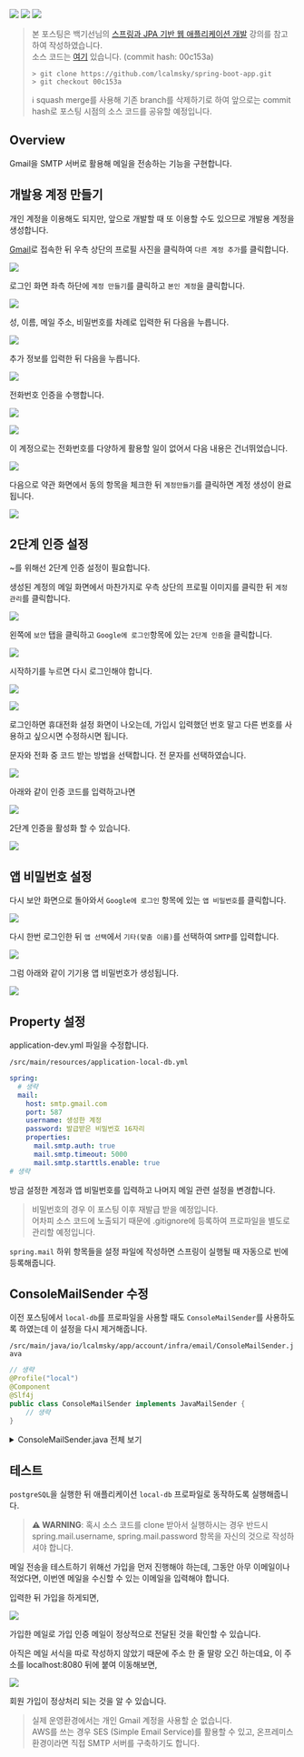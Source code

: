 ![](https://img.shields.io/badge/spring--boot-2.5.4-red) ![](https://img.shields.io/badge/gradle-7.1.1-brightgreen) ![](https://img.shields.io/badge/java-11-blue)

> 본 포스팅은 백기선님의 [스프링과 JPA 기반 웹 애플리케이션 개발](https://www.inflearn.com/course/%EC%8A%A4%ED%94%84%EB%A7%81-JPA-%EC%9B%B9%EC%95%B1/dashboard) 강의를 참고하여 작성하였습니다.  
> 소스 코드는 [여기](https://github.com/lcalmsky/spring-boot-app) 있습니다. (commit hash: 00c153a)
> ```shell
> > git clone https://github.com/lcalmsky/spring-boot-app.git
> > git checkout 00c153a
> ```
> ℹ️ squash merge를 사용해 기존 branch를 삭제하기로 하여 앞으로는 commit hash로 포스팅 시점의 소스 코드를 공유할 예정입니다.

## Overview

Gmail을 SMTP 서버로 활용해 메일을 전송하는 기능을 구현합니다.

## 개발용 계정 만들기

개인 계정을 이용해도 되지만, 앞으로 개발할 때 또 이용할 수도 있으므로 개발용 계정을 생성합니다.

[Gmail](https://mail.google.com/)로 접속한 뒤 우측 상단의 프로필 사진을 클릭하여 `다른 계정 추가`를 클릭합니다.

![](https://raw.githubusercontent.com/lcalmsky/spring-boot-app/master/resources/images/34-01.png)

로그인 화면 좌측 하단에 `계정 만들기`를 클릭하고 `본인 계정`을 클릭합니다.

![](https://raw.githubusercontent.com/lcalmsky/spring-boot-app/master/resources/images/34-02.png)

성, 이름, 메일 주소, 비밀번호를 차례로 입력한 뒤 다음을 누릅니다.

![](https://raw.githubusercontent.com/lcalmsky/spring-boot-app/master/resources/images/34-03.png)

추가 정보를 입력한 뒤 다음을 누릅니다.

![](https://raw.githubusercontent.com/lcalmsky/spring-boot-app/master/resources/images/34-04.png)

전화번호 인증을 수행합니다.

![](https://raw.githubusercontent.com/lcalmsky/spring-boot-app/master/resources/images/34-05.png)

![](https://raw.githubusercontent.com/lcalmsky/spring-boot-app/master/resources/images/34-06.png)

이 계정으로는 전화번호를 다양하게 활용할 일이 없어서 다음 내용은 건너뛰었습니다.

![](https://raw.githubusercontent.com/lcalmsky/spring-boot-app/master/resources/images/34-07.png)

다음으로 약관 화면에서 동의 항목을 체크한 뒤 `계정만들기`를 클릭하면 계정 생성이 완료됩니다.

![](https://raw.githubusercontent.com/lcalmsky/spring-boot-app/master/resources/images/34-08.png)

## 2단계 인증 설정

~를 위해선 2단계 인증 설정이 필요합니다.

생성된 계정의 메일 화면에서 마찬가지로 우측 상단의 프로필 이미지를 클릭한 뒤 `계정 관리`를 클릭합니다.

![](https://raw.githubusercontent.com/lcalmsky/spring-boot-app/master/resources/images/34-09.png)

왼쪽에 `보안` 탭을 클릭하고 `Google에 로그인`항목에 있는 `2단계 인증`을 클릭합니다.

![](https://raw.githubusercontent.com/lcalmsky/spring-boot-app/master/resources/images/34-10.png)

시작하기를 누르면 다시 로그인해야 합니다.

![](https://raw.githubusercontent.com/lcalmsky/spring-boot-app/master/resources/images/34-11.png)

![](https://raw.githubusercontent.com/lcalmsky/spring-boot-app/master/resources/images/34-12.png)

로그인하면 휴대전화 설정 화면이 나오는데, 가입시 입력했던 번호 말고 다른 번호를 사용하고 싶으시면 수정하시면 됩니다.

문자와 전화 중 코드 받는 방법을 선택합니다. 전 문자를 선택하였습니다.

![](https://raw.githubusercontent.com/lcalmsky/spring-boot-app/master/resources/images/34-13.png)

아래와 같이 인증 코드를 입력하고나면

![](https://raw.githubusercontent.com/lcalmsky/spring-boot-app/master/resources/images/34-14.png)

2단계 인증을 활성화 할 수 있습니다.

![](https://raw.githubusercontent.com/lcalmsky/spring-boot-app/master/resources/images/34-15.png)

## 앱 비밀번호 설정

다시 보안 화면으로 돌아와서 `Google에 로그인` 항목에 있는 `앱 비밀번호`를 클릭합니다.

![](https://raw.githubusercontent.com/lcalmsky/spring-boot-app/master/resources/images/34-16.png)

다시 한번 로그인한 뒤 `앱 선택`에서 `기타(맞춤 이름)`를 선택하여 `SMTP`를 입력합니다.

![](https://raw.githubusercontent.com/lcalmsky/spring-boot-app/master/resources/images/34-17.png)

그럼 아래와 같이 기기용 앱 비밀번호가 생성됩니다.

![](https://raw.githubusercontent.com/lcalmsky/spring-boot-app/master/resources/images/34-18.png)

## Property 설정

application-dev.yml 파일을 수정합니다.

`/src/main/resources/application-local-db.yml`

```yaml
spring:
  # 생략
  mail:
    host: smtp.gmail.com
    port: 587
    username: 생성한 계정
    password: 발급받은 비밀번호 16자리
    properties:
      mail.smtp.auth: true
      mail.smtp.timeout: 5000
      mail.smtp.starttls.enable: true
# 생략
```

방금 설정한 계정과 앱 비밀번호를 입력하고 나머지 메일 관련 설정을 변경합니다.

> 비밀번호의 경우 이 포스팅 이후 재발급 받을 예정입니다.  
> 어차피 소스 코드에 노출되기 때문에 .gitignore에 등록하여 프로파일을 별도로 관리할 예정입니다.

`spring.mail` 하위 항목들을 설정 파일에 작성하면 스프링이 실행될 때 자동으로 빈에 등록해줍니다.

## ConsoleMailSender 수정

이전 포스팅에서 `local-db`를 프로파일을 사용할 때도 `ConsoleMailSender`를 사용하도록 하였는데 이 설정을 다시 제거해줍니다.

`/src/main/java/io/lcalmsky/app/account/infra/email/ConsoleMailSender.java`

```java
// 생략
@Profile("local")
@Component
@Slf4j
public class ConsoleMailSender implements JavaMailSender {
    // 생략
}
```

<details>
<summary>ConsoleMailSender.java 전체 보기</summary>

```java
package io.lcalmsky.app.account.infra.email;

import lombok.extern.slf4j.Slf4j;
import org.springframework.context.annotation.Profile;
import org.springframework.mail.MailException;
import org.springframework.mail.SimpleMailMessage;
import org.springframework.mail.javamail.JavaMailSender;
import org.springframework.mail.javamail.MimeMessagePreparator;
import org.springframework.stereotype.Component;

import javax.mail.internet.MimeMessage;
import java.io.InputStream;

@Profile("local")
@Component
@Slf4j
public class ConsoleMailSender implements JavaMailSender {
    @Override public MimeMessage createMimeMessage() {
        return null;
    }

    @Override public MimeMessage createMimeMessage(InputStream contentStream) throws MailException {
        return null;
    }

    @Override public void send(MimeMessage mimeMessage) throws MailException {

    }

    @Override public void send(MimeMessage... mimeMessages) throws MailException {

    }

    @Override public void send(MimeMessagePreparator mimeMessagePreparator) throws MailException {

    }

    @Override public void send(MimeMessagePreparator... mimeMessagePreparators) throws MailException {

    }

    @Override public void send(SimpleMailMessage simpleMessage) throws MailException {
        log.info("{}", simpleMessage);
    }

    @Override public void send(SimpleMailMessage... simpleMessages) throws MailException {

    }
}
```

</details>

## 테스트

`postgreSQL`을 실행한 뒤 애플리케이션 `local-db` 프로파일로 동작하도록 실행해줍니다.

> **⚠️ WARNING**: 혹시 소스 코드를 clone 받아서 실행하시는 경우 반드시 spring.mail.username, spring.mail.password 항목을 자신의 것으로 작성하셔야 합니다.

메일 전송을 테스트하기 위해선 가입을 먼저 진행해야 하는데, 그동안 아무 이메일이나 적었다면, 이번엔 메일을 수신할 수 있는 이메일을 입력해야 합니다.

입력한 뒤 가입을 하게되면,

![](https://raw.githubusercontent.com/lcalmsky/spring-boot-app/master/resources/images/34-19.png)

가입한 메일로 가입 인증 메일이 정상적으로 전달된 것을 확인할 수 있습니다.

아직은 메일 서식을 따로 작성하지 않았기 때문에 주소 한 줄 딸랑 오긴 하는데요, 이 주소를 localhost:8080 뒤에 붙여 이동해보면,

![](https://raw.githubusercontent.com/lcalmsky/spring-boot-app/master/resources/images/34-20.png)

회원 가입이 정상처리 되는 것을 알 수 있습니다.

> 실제 운영환경에서는 개인 Gmail 계정을 사용할 순 없습니다.  
> AWS를 쓰는 경우 SES (Simple Email Service)를 활용할 수 있고, 온프레미스 환경이라면 직접 SMTP 서버를 구축하기도 합니다.